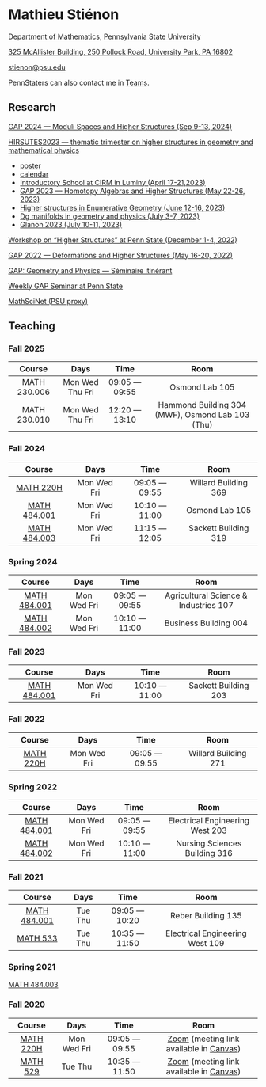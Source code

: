 # Mathieu Stiénon

[Department of Mathematics](https://science.psu.edu/math), [Pennsylvania State University](https://www.psu.edu/)

[325 McAllister Building, 250 Pollock Road, University Park, PA 16802](https://maps.app.goo.gl/pTLMU5fUBmwiVxDQ8?g_st=com.google.maps.preview.copy)

[stienon@psu.edu](mailto:stienon@psu.edu) 

PennStaters can also contact me in [Teams](https://office365.psu.edu).

## Research

[GAP 2024 — Moduli Spaces and Higher Structures (Sep 9-13, 2024)](https://www1.mat.uniroma1.it/~fiorenza/GAP-Rome/GAP-XIX-2024-Rome.html)

[HIRSUTES2023 — thematic trimester on higher structures in geometry and mathematical physics](https://indico.math.cnrs.fr/event/7893/)

+ [poster](T2_2023_Poster.pdf)
+ [calendar](https://indico.math.cnrs.fr/event/7893/timetable/)
+ [Introductory School at CIRM in Luminy (April 17-21,2023)](https://conferences.cirm-math.fr/2697.html)
+ [GAP 2023 — Homotopy Algebras and Higher Structures (May 22-26, 2023)](gap2023.html)
+ [Higher structures in Enumerative Geometry (June 12-16, 2023)](june2023.html)
+ [Dg manifolds in geometry and physics (July 3-7, 2023)](https://indico.math.cnrs.fr/event/7885/)
+ [Glanon 2023 (July 10-11, 2023)](glanon2023.html)

[Workshop on “Higher Structures” at Penn State (December 1-4, 2022)](2022_PSU_workshop.html)

[GAP 2022 — Deformations and Higher Structures (May 16-20, 2022)](gap2022abstracts.html)

[GAP: Geometry and Physics — Séminaire itinérant](gap.html)

[Weekly GAP Seminar at Penn State](https://math-cal.cloud.science.psu.edu/events/seminar/408)

[MathSciNet (PSU proxy)](https://mathscinet-ams-org.ezaccess.libraries.psu.edu/mathscinet)

## Teaching

### Fall 2025

| Course | Days | Time | Room |
| :----: | :--: | :--: | :--: |
| MATH 230.006 | Mon Wed Thu Fri | 09:05 — 09:55 | Osmond Lab 105 |
| MATH 230.010 | Mon Wed Thu Fri | 12:20 — 13:10 | Hammond Building 304 (MWF), Osmond Lab 103 (Thu) |

### Fall 2024

| Course | Days | Time | Room |
| :----: | :--: | :--: | :--: |
| [MATH 220H](220H_24F_syllabus.html) | Mon Wed Fri | 09:05 — 09:55 | Willard Building 369 |
| [MATH 484.001](484_24F_syllabus.html) | Mon Wed Fri | 10:10 — 11:00 | Osmond Lab 105 |
| [MATH 484.003](484_24F_syllabus.html) | Mon Wed Fri | 11:15 — 12:05 | Sackett Building 319 |

### Spring 2024

| Course | Days | Time | Room |
| :----: | :--: | :--: | :--: |
| [MATH 484.001](484_24S_syllabus.html) | Mon Wed Fri | 09:05 — 09:55 | Agricultural Science & Industries 107 |
| [MATH 484.002](484_24S_syllabus.html) | Mon Wed Fri | 10:10 — 11:00 | Business Building 004 |

### Fall 2023

| Course | Days | Time | Room |
| :----: | :--: | :--: | :--: |
| [MATH 484.001](484_23F_syllabus.html) | Mon Wed Fri | 10:10 — 11:00 | Sackett Building 203 |

### Fall 2022

| Course | Days | Time | Room |
| :----: | :--: | :--: | :--: |
| [MATH 220H](220H_22F_syllabus.html) | Mon Wed Fri | 09:05 — 09:55 | Willard Building 271 |

### Spring 2022

| Course | Days | Time | Room |
| :----: | :--: | :--: | :--: |
| [MATH 484.001](484_22S_syllabus.html) | Mon Wed Fri | 09:05 — 09:55 | Electrical Engineering West 203 |
| [MATH 484.002](484_22S_syllabus.html) | Mon Wed Fri | 10:10 — 11:00 | Nursing Sciences Building 316 |

### Fall 2021

| Course | Days | Time | Room |
| :----: | :--: | :--: | :--: |
| [MATH 484.001](484_21F_syllabus.html) | Tue Thu | 09:05 — 10:20 | Reber Building 135 |
| [MATH 533](533_21F_syllabus.html) | Tue Thu | 10:35 — 11:50 | Electrical Engineering West 109 |

### Spring 2021

[MATH 484.003](484_21S_syllabus.html)

### Fall 2020

| Course | Days | Time | Room |
| :----: | :--: | :--: | :--: |
| [MATH 220H](220H_20F_syllabus.html) | Mon Wed Fri| 09:05 — 09:55 | [Zoom](https://zoom.psu.edu) (meeting link available in [Canvas](https://canvas.psu.edu)) |
| [MATH 529](529_20F_syllabus.html) | Tue Thu | 10:35 — 11:50 | [Zoom](https://zoom.psu.edu) (meeting link available in [Canvas](https://canvas.psu.edu)) |
